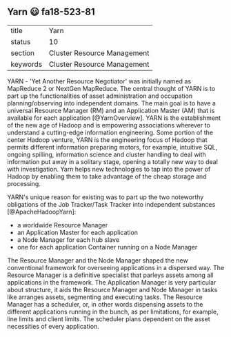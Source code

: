 ## Yarn :smiley: fa18-523-81


|          |                             |
| -------- | --------------------------- |
| title    | Yarn                        | 
| status   | 10                          |
| section  | Cluster Resource Management |
| keywords | Cluster Resource Management |



YARN - 'Yet Another Resource Negotiator' was initially named as MapReduce 2 or NextGen MapReduce. The central thought of YARN is to part up the functionalities of asset administration and occupation planning/observing into independent domains. The main goal is to have a universal Resource Manager (RM) and an Application Master (AM) that is available for each application [@YarnOverview]. YARN is the establishment of the new age of Hadoop and is empowering associations wherever to understand a cutting-edge information engineering. Some portion of the center Hadoop venture, YARN is the engineering focus of Hadoop that permits different information preparing motors, for example, intuitive SQL, ongoing spilling, information science and cluster handling to deal with information put away in a solitary stage, opening a totally new way to deal with investigation. Yarn helps new technologies to tap into the power of Hadoop by enabling them to take advantage of the cheap storage and processing.

YARN's unique reason for existing was to part up the two noteworthy obligations of the Job Tracker/Task Tracker into independent substances [@ApacheHadoopYarn]: 
* a worldwide Resource Manager 
* an Application Master for each application 
* a Node Manager for each hub slave 
* one for each application Container running on a Node Manager

The Resource Manager and the Node Manager shaped the new conventional framework for overseeing applications in a dispersed way. The Resource Manager is a definitive specialist that parleys assets among all applications in the framework. The Application Manager is very particular about structure, it aids the Resource Manager and Node Manager in tasks like arranges assets, segmenting and executing tasks. The Resource Manager has a scheduler, or, in other words dispensing assets to the different applications running in the bunch, as per limitations, for example, line limits and client limits. The scheduler plans dependent on the asset necessities of every application.




